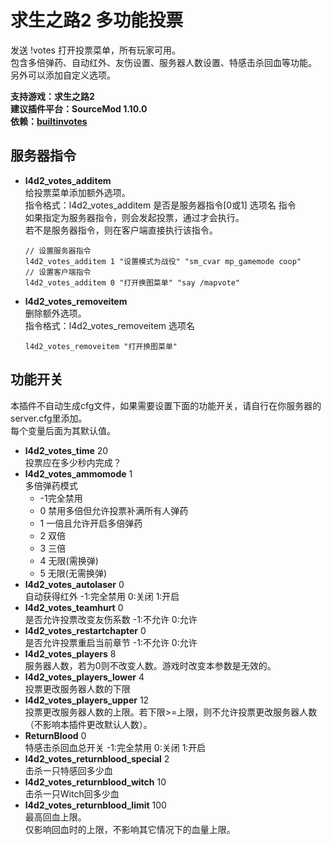 # 求生之路2 多功能投票

发送 !votes 打开投票菜单，所有玩家可用。  
包含多倍弹药、自动红外、友伤设置、服务器人数设置、特感击杀回血等功能。  
另外可以添加自定义选项。

**支持游戏：求生之路2**  
**建议插件平台：SourceMod 1.10.0**  
**依赖：[builtinvotes](https://github.com/LinGe515/L4D_LinGe_Plugins/tree/main/依赖的扩展与插件/builtinvotes)**

## 服务器指令

- **l4d2_votes_additem**  
	给投票菜单添加额外选项。  
	指令格式：l4d2_votes_additem 是否是服务器指令[0或1] 选项名 指令  
	如果指定为服务器指令，则会发起投票，通过才会执行。  
	若不是服务器指令，则在客户端直接执行该指令。
	
	```
	// 设置服务器指令
	l4d2_votes_additem 1 "设置模式为战役" "sm_cvar mp_gamemode coop"
	// 设置客户端指令
	l4d2_votes_additem 0 "打开换图菜单" "say /mapvote"
	```
	
- **l4d2_votes_removeitem**  
	删除额外选项。  
	指令格式：l4d2_votes_removeitem 选项名  

	```
	l4d2_votes_removeitem "打开换图菜单"
	```

## 功能开关

本插件不自动生成cfg文件，如果需要设置下面的功能开关，请自行在你服务器的server.cfg里添加。  
每个变量后面为其默认值。

- **l4d2_votes_time**  20  
	投票应在多少秒内完成？
- **l4d2_votes_ammomode** 1  
	多倍弹药模式
	- -1完全禁用
	- 0 禁用多倍但允许投票补满所有人弹药
	- 1 一倍且允许开启多倍弹药
	- 2 双倍
	- 3 三倍
	- 4 无限(需换弹)
	- 5 无限(无需换弹)
- **l4d2_votes_autolaser** 0  
	自动获得红外 -1:完全禁用 0:关闭 1:开启
- **l4d2_votes_teamhurt** 0  
	是否允许投票改变友伤系数 -1:不允许 0:允许
- **l4d2_votes_restartchapter** 0  
	是否允许投票重启当前章节 -1:不允许 0:允许
- **l4d2_votes_players** 8  
	服务器人数，若为0则不改变人数。游戏时改变本参数是无效的。
- **l4d2_votes_players_lower** 4  
	投票更改服务器人数的下限
- **l4d2_votes_players_upper** 12  
	投票更改服务器人数的上限。若下限>=上限，则不允许投票更改服务器人数（不影响本插件更改默认人数）。
- **ReturnBlood** 0  
	特感击杀回血总开关 -1:完全禁用 0:关闭 1:开启
- **l4d2_votes_returnblood_special** 2  
	击杀一只特感回多少血
- **l4d2_votes_returnblood_witch** 10  
	击杀一只Witch回多少血
- **l4d2_votes_returnblood_limit** 100  
	最高回血上限。  
	仅影响回血时的上限，不影响其它情况下的血量上限。
